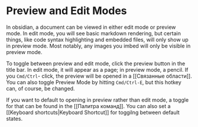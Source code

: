 # Preview and Edit Modes

In obsidian, a document can be viewed in either edit mode or preview mode. In edit mode, you will see basic markdown rendering, but certain things, like code syntax highlighting and embedded files, will only show up in preview mode. Most notably, any images you imbed will only be visible in preview mode.

To toggle between preview and edit mode, click the preview button in the title bar. In edit mode, it will appear as a page; in preview mode, a pencil. If you `Cmd/Ctrl`- click, the preview will be opened in a [[Связанные области]]. You can also toggle Preview Mode by hitting `Cmd/Ctrl-E`, but this hotkey can, of course, be changed.

If you want to default to opening in preview rather than edit mode, a toggle for that can be found in the [[Палитра команд]]. You can also set a [[Keyboard shortcuts|Keyboard Shortcut]] for toggilng between default states.
